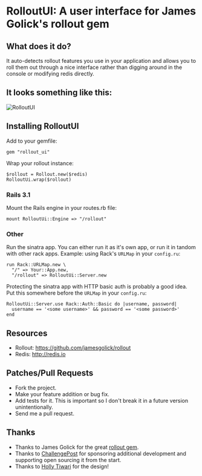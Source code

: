 RolloutUI: A user interface for James Golick's rollout gem
==========================================================

What does it do?
----------------

It auto-detects rollout features you use in your application
and allows you to roll them out through a nice interface rather
than digging around in the console or modifying redis directly.

It looks something like this:
-----------------------------

![RolloutUI](https://img.skitch.com/20111018-kyqx954fxeny9tbjf6q3n7pymi.jpg)

Installing RolloutUI
--------------------

Add to your gemfile:

    gem "rollout_ui"

Wrap your rollout instance:

    $rollout = Rollout.new($redis)
    RolloutUi.wrap($rollout)

### Rails 3.1

Mount the Rails engine in your routes.rb file:

    mount RolloutUi::Engine => "/rollout"

### Other

Run the sinatra app.  You can either run it as it's own app, or run it in
tandom with other rack apps.  Example: using Rack's `URLMap` in your `config.ru`:

    run Rack::URLMap.new \
      "/" => Your::App.new,
      "/rollout" => RolloutUi::Server.new

Protecting the sinatra app with HTTP basic auth is probably a good idea.
Put this somewhere before the `URLMap` in your `config.ru`:

    RolloutUi::Server.use Rack::Auth::Basic do |username, password|
      username == '<some username>' && password == '<some password>'
    end

Resources
---------

* Rollout: <https://github.com/jamesgolick/rollout>
* Redis: <http://redis.io>

Patches/Pull Requests
---------------------

* Fork the project.
* Make your feature addition or bug fix.
* Add tests for it. This is important so I don't break it in a
  future version unintentionally.
* Send me a pull request.

Thanks
------
* Thanks to James Golick for the great [rollout gem](https://github.com/jamesgolick/rollout).
* Thanks to [ChallengePost](http://challengepost.com) for sponsoring additional development and
supporting open sourcing it from the start.
* Thanks to [Holly Tiwari](http://holly-smith.com/) for the design!
